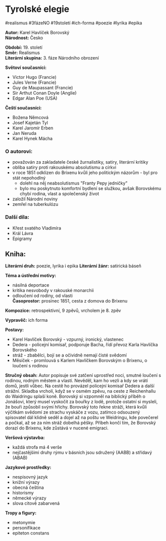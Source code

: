 # Tyrolské elegie  
#realismus #3fázeNO #19století #ich-forma #poezie #lyrika #epika

**Autor:** Karel Havlíček Borovský  
**Národnost:** Česko  

**Období:** 19\. století  
**Směr:** Realismus  
**Literární skupina:** 3\. fáze Národního obrození  

**Světoví současníci:**  
- Victor Hugo (Francie)  
- Jules Verne (Francie)  
- Guy de Maupassant (Francie)  
- Sir Arthut Conan Doyle (Anglie)  
- Edgar Alan Poe (USA)

**Čeští současníci:**  
- Božena Němcová  
- Josef Kajetán Tyl  
- Karel Jaromír Erben  
- Jan Neruda  
- Karel Hynek Mácha  

### O autorovi:  
- považován za zakladatele české žurnalistiky, satiry, literární kritiky
- obliba satiry proti rakouskému absolutismu a církvi
- v roce 1851 odklizen do Brixenu kvůli jeho politickým názorům - byl pro stát nepohodlný
	- dolehl na něj neabsolutismus "Franty Pepy jedničky"
	- bylo mu poskytnuto komfortní bydlení se služkou, avšak Borovskému chybí rodina, vlast a společenský život
- založil Národní noviny
- zemřel na tuberkulózu

### Další díla:  
- Křest svatého Vladimíra
- Král Lávra
- Epigramy  

## Kniha:  

**Literární druh:** poezie, lyrika i epika
**Literární žánr:** satirická báseň

**Téma a ústřední motivy:**  
- násilná deportace
- kritika nesvobody v rakouské monarchii
- odloučení od rodiny, od vlasti  
**Časoprostor:** prosinec 1851, cesta z domova do Brixenu  

**Kompozice:** retrospektivní, 9 zpěvů, vrcholem je 8. zpěv  

**Vypravěč:** ich forma  

**Postavy:**  
- Karel Havlíček Borovský - vzpurný, ironický, vlastenec
- Dedera - policejní komisař, podporuje Bacha, řídí převoz Karla Havlíčka Borovského
- stráž - zbabělci, bojí se a očividně nemají čisté svědomí
- Měsíček - promlouvá s Karlem Havlíčkem Borovským o Brixenu, o loučení s rodinou

**Stručný obsah:** 
Autor popisuje své zatčení uprostřed noci, smutné loučení s rodinou, rodným městem a vlastí. Nevěděl, kam ho vezli a kdy se vrátí domů, jestli vůbec. Na cestě ho provázel policejní komisař Dedera a další strážní. Skladba vrcholí, když se v osmém zpěvu, na ceste z Reichenhallu do Waidringu splaší koně. Borovský si vzpomněl na biblický příběh o Jonášovi, který musel vyskočit za bouřky z lodě, protože ostatní si mysleli, že bouři způsobil svými hříchy. Borovský toto řekne stráži, která kvůli výčitkám svědomí ze strachu vyskáče z vozu, zatímco odsouzený spisovatel dál klidně seděl a dojel až na poštu ve Weidringu, kde povečerel a počkal, až se za ním stráž dobelhá pěšky.
Příbeh končí tím, že Borovský dorazí do Brixenu, kde zůstává v nucené emigraci.  


**Veršová výstavba:** 
- každá strofa má 4 verše
- nejčastějšími druhy rýmu v básních jsou sdružený (AABB) a střídavý (ABAB)

**Jazykové prostředky:**
- nespisovný jazyk
- knižní výrazy
- obecná čeština
- historismy
- německé výrazy
- slova citově zabarvená  

**Tropy a figury:**
- metonymie
- personifikace
- epiteton constans